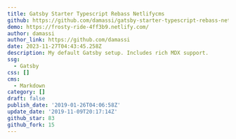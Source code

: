 ```yaml
---
title: Gatsby Starter Typescript Rebass Netlifycms
github: https://github.com/damassi/gatsby-starter-typescript-rebass-netlifycms
demo: https://frosty-ride-4ff3b9.netlify.com/
author: damassi
author_link: https://github.com/damassi
date: 2023-11-27T04:43:45.258Z
description: My default Gatsby setup. Includes rich MDX support.
ssg:
  - Gatsby
css: []
cms:
  - Markdown
category: []
draft: false
publish_date: '2019-01-26T04:06:58Z'
update_date: '2019-11-09T20:17:14Z'
github_star: 83
github_fork: 15
---
```

